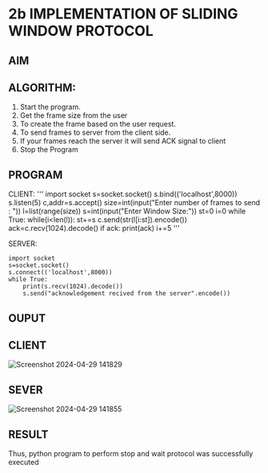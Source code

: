 # 2b IMPLEMENTATION OF SLIDING WINDOW PROTOCOL
## AIM
## ALGORITHM:
1. Start the program.
2. Get the frame size from the user
3. To create the frame based on the user request.
4. To send frames to server from the client side.
5. If your frames reach the server it will send ACK signal to client
6. Stop the Program
## PROGRAM
CLIENT:
'''
import socket
s=socket.socket()
s.bind(('localhost',8000))
s.listen(5)
c,addr=s.accept()
size=int(input("Enter number of frames to send : "))
l=list(range(size))
s=int(input("Enter Window Size:"))
st=0
i=0
while True:
    while(i<len(l)):
        st+=s
        c.send(str(l[i:st]).encode())
        ack=c.recv(1024).decode()
        if ack:
            print(ack)
            i+=5
'''

SERVER:
```
import socket
s=socket.socket()
s.connect(('localhost',8000))
while True:
    print(s.recv(1024).decode())
    s.send("acknowledgement recived from the server".encode())
```
## OUPUT
## CLIENT
![Screenshot 2024-04-29 141829](https://github.com/prasanna2006I/2b_SLIDING_WINDOW_PROTOCOL/assets/150161282/45534384-033b-49a5-9a85-84e73b2fa020)
## SEVER

![Screenshot 2024-04-29 141855](https://github.com/prasanna2006I/2b_SLIDING_WINDOW_PROTOCOL/assets/150161282/30ec4a6d-1244-45f3-8041-75682573868a)

## RESULT
Thus, python program to perform stop and wait protocol was successfully executed
